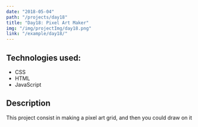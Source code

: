 ```yaml
---
date: "2018-05-04"
path: "/projects/day18"
title: "Day18: Pixel Art Maker"
img: "/img/projectImg/day18.png"
link: "/example/day18/"
---
```


## Technologies used:

- CSS
- HTML
- JavaScript

## Description

This project consist in making a pixel art grid, and then you could draw on it
